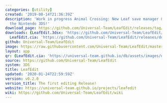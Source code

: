 ```yaml
---
categories: [utility]
created: '2019-08-14T21:36:39Z'
description: 'Work in progress Animal Crossing: New Leaf save manager & editor for
  the Nintendo 3DS!'
download_page: https://github.com/Universal-Team/LeafEdit/releases/tag/v0.2.0
downloads: {LeafEdit.3dsx: 'https://github.com/Universal-Team/LeafEdit/releases/download/v0.2.0/LeafEdit.3dsx',
  LeafEdit.cia: 'https://github.com/Universal-Team/LeafEdit/releases/download/v0.2.0/LeafEdit.cia'}
github: Universal-Team/LeafEdit
image: https://raw.githubusercontent.com/Universal-Team/LeafEdit/master/3ds/app/banner.png
layout: app
qr: {LeafEdit.cia: 'https://universal-team.github.io/db/assets/images/qr/leafedit.cia.png'}
source: https://github.com/Universal-Team/LeafEdit
system: 3DS
title: LeafEdit
updated: '2020-01-24T22:59:59Z'
version: v0.2.0
version_title: The first editing Release!
website: https://universal-team.github.io/projects/leafedit
wiki: https://github.com/Universal-Team/LeafEdit/wiki
---
```

